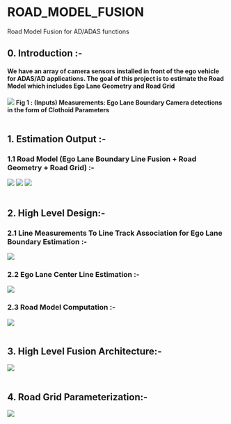 # ROAD_MODEL_FUSION
Road Model Fusion for AD/ADAS functions
## 0. Introduction :-
#### We have an array of camera sensors installed in front of the ego vehicle for ADAS/AD applications. The goal of this project is to estimate the Road Model which includes Ego Lane Geometry and Road Grid
![](https://github.com/UditBhaskar91/ROAD_MODEL_FUSION/blob/main/Visualization_and_Analysis/Animated_Gifs/LaneLineMeasClothoidCroppedVideo.gif)
**Fig 1 : (Inputs) Measurements: Ego Lane Boundary Camera detections in the form of Clothoid Parameters**
<br/><br/>



## 1. Estimation Output :-
### 1.1 Road Model (Ego Lane Boundary Line Fusion + Road Geometry + Road Grid) :-
![](https://github.com/UditBhaskar91/ROAD_MODEL_FUSION/blob/main/Visualization_and_Analysis/Animated_Gifs/LaneLineFusionClothoidCroppedVideo.gif)
![](https://github.com/UditBhaskar91/ROAD_MODEL_FUSION/blob/main/Visualization_and_Analysis/Animated_Gifs/RoadModelClothoidCroppedVideo.gif)
![](https://github.com/UditBhaskar91/ROAD_MODEL_FUSION/blob/main/Visualization_and_Analysis/Animated_Gifs/RoadModelGridCroppedVideo.gif)
<br/><br/>



## 2. High Level Design:-
### 2.1 Line Measurements To Line Track Association for Ego Lane Boundary Estimation :-
![](https://github.com/UditBhaskar91/ROAD_MODEL_FUSION/blob/main/Visualization_and_Analysis/filesForReadme/1_a_Road_Fusion_hld.PNG)
<br/>
### 2.2 Ego Lane Center Line Estimation :-
![](https://github.com/UditBhaskar91/ROAD_MODEL_FUSION/blob/main/Visualization_and_Analysis/filesForReadme/1_b_Road_Fusion_hld.PNG)
<br/>
### 2.3 Road Model Computation :-
![](https://github.com/UditBhaskar91/ROAD_MODEL_FUSION/blob/main/Visualization_and_Analysis/filesForReadme/1_c_Road_Fusion_hld.PNG)
<br/><br/>



## 3. High Level Fusion Architecture:-
![](https://github.com/UditBhaskar91/ROAD_MODEL_FUSION/blob/main/Visualization_and_Analysis/filesForReadme/2_a_Road_Fusion_Architecture.PNG)
<br/><br/>
## 4. Road Grid Parameterization:-
![](https://github.com/UditBhaskar91/ROAD_MODEL_FUSION/blob/main/Visualization_and_Analysis/filesForReadme/2_b_Road_Grid.PNG)
